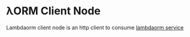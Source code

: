 # λORM Client Node

Lambdaorm client node is an http client to consume [lambdaorm service](https://github.com/FlavioLionelRita/lambdaorm-svc)
